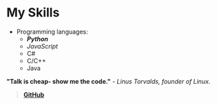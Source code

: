 # My Skills
- Programming languages: 
  - **_Python_**
  - _JavaScript_
  - C#
  - C/C++
  - Java
  
 **"Talk is cheap- show me the code."** - _Linus Torvalds, founder of Linux._
 >**[GitHub](https://github.com/janhavi-sathe)**
